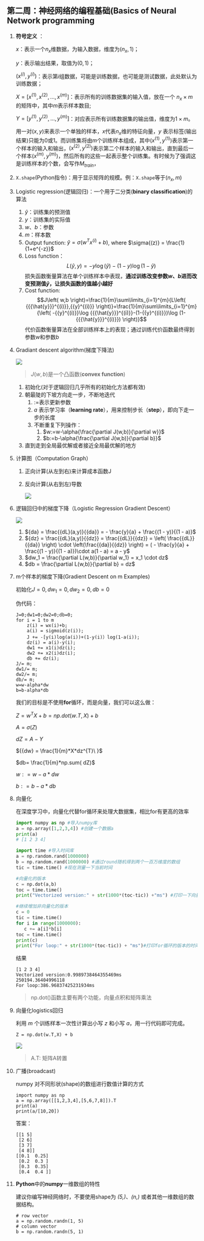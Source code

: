 ## 第二周：神经网络的编程基础(Basics of Neural Network programming


1. **符号定义** ：

    $x$：表示一个$n_x$维数据，为输入数据，维度为$(n_x,1)$； 

    $y​$：表示输出结果，取值为$(0,1)​$；

    $(x^{(i)},y^{(i)})$：表示第$i$组数据，可能是训练数据，也可能是测试数据，此处默认为训练数据； 

    $X=[x^{(1)},x^{(2)},...,x^{(m)}]$：表示所有的训练数据集的输入值，放在一个 $n_x×m$的矩阵中，其中$m$表示样本数目; 

    $Y=[y^{(1)},y^{(2)},...,y^{(m)}]$：对应表示所有训练数据集的输出值，维度为$1×m$。

    用一对$(x,y)$来表示一个单独的样本，$x$代表$n_x$维的特征向量，$y$ 表示标签(输出结果)只能为0或1。而训练集将由$m$个训练样本组成，其中$(x^{(1)},y^{(1)})$表示第一个样本的输入和输出，$(x^{(2)},y^{(2)})$表示第二个样本的输入和输出，直到最后一个样本$(x^{(m)},y^{(m)})$，然后所有的这些一起表示整个训练集。有时候为了强调这是训练样本的个数，会写作$M_{train}$，
2. `X.shape`(Python指令)：用于显示矩阵的规模。例：`X.shape`等于$(n_x,m)$
3. Logistic regression(逻辑回归)：一个用于二分类(**binary classification**)的算法
   1. $\hat{y}$：训练集的预测值
   2. $y$：训练集的实际值
   3. $w、b$：参数
   4. $m$：样本数
   5. Output function: $\hat{y}=\sigma{({{w}^{T}}{{x}^{(i)}}+b)}$, where $\sigma{(z)} = \frac{1}{1+e^{-z}}$
   6. Loss function：$$L\left( \hat{y},y \right)=-y\log(\hat{y})-(1-y)\log (1-\hat{y})$$损失函数衡量算法在单个训练样本中表现，**通过训练改变参数$w、b$进而改变预测值$\hat{y}$，让损失函数的值越小越好**
   7. Cost function:$$J\left( w,b \right)=\frac{1}{m}\sum\limits_{i=1}^{m}{L\left( {{{\hat{y}}}^{(i)}},{{y}^{(i)}} \right)}=\frac{1}{m}\sum\limits_{i=1}^{m}{\left( -{{y}^{(i)}}\log {{{\hat{y}}}^{(i)}}-(1-{{y}^{(i)}})\log (1-{{{\hat{y}}}^{(i)}}) \right)}$$代价函数衡量算法在全部训练样本上的表现；通过训练代价函数最终得到参数$w$和参数$b$
4. Gradiant descent algorithm(梯度下降法)
   
   ![](images/c5eda5608fd2f4d846559ed8e89ed33c.jpg)
   > $J(w,b)$是一个凸函数(**convex function**)
   1. 初始化(对于逻辑回归几乎所有的初始化方法都有效)
   2. 朝最陡的下坡方向走一步，不断地迭代
      1. $:=$表示更新参数
      2. $a$ 表示学习率（**learning rate**），用来控制步长（**step**），即向下走一步的长度
      3. 不断重复下列操作：
         1. $w:=w-\alpha{\frac{\partial J(w,b)}{\partial w}}$
         2. $b:=b-\alpha{\frac{\partial J(w,b)}{\partial b}}$
   3. 直到走到全局最优解或者接近全局最优解的地方
5. 计算图（Computation Graph）
   1. 正向计算(从左到右)来计算成本函数J
   2. 反向计算(从右到左)导数

      ![](images/cd75ffa2793fa4af02bdd869fe962bc1.png)
6. 逻辑回归中的梯度下降（Logistic Regression Gradient Descent）
   
   ![](/images/6403f00e5844c3100f4aa9ff043e2319.jpg)
   1. ${da} = \frac{{dL}(a,y)}{{da}}  =  - \frac{y}{a} + \frac{(1 - y)}{(1 - a)}$
   2. ${dz} = \frac{{dL}(a,y)}{{dz}} = \frac{{dL}}{{dz}} = \left( \frac{{dL}}{{da}} \right) \cdot \left(\frac{{da}}{{dz}} \right) = ( - \frac{y}{a} + \frac{(1 - y)}{(1 - a)})\cdot a(1 - a) = a - y$
   3. $dw_1 = \frac{\partial L(w,b)}{\partial w_1} = x_1 \cdot dz$
   4. $db = \frac{\partial L(w,b)}{\partial b} = dz$
7. m个样本的梯度下降(Gradient Descent on m Examples)
   
   初始化$J=0,d{{w}_{1}}=0,d{{w}_{2}}=0,db=0$

   伪代码：
   ```
   J=0;dw1=0;dw2=0;db=0;
   for i = 1 to m
       z(i) = wx(i)+b;
       a(i) = sigmoid(z(i));
       J += -[y(i)log(a(i))+(1-y(i)）log(1-a(i));
       dz(i) = a(i)-y(i);
       dw1 += x1(i)dz(i);
       dw2 += x2(i)dz(i);
       db += dz(i);
   J/= m;
   dw1/= m;
   dw2/= m;
   db/= m;
   w=w-alpha*dw
   b=b-alpha*db
   ```
   我们的目标是不使用**for**循环，而是向量，我们可以这么做：

   $Z = w^{T}X + b = np.dot( w.T,X)+b$

   $A = \sigma( Z )$

   $dZ = A - Y$

   ${{dw} = \frac{1}{m}*X*dz^{T}\ }$

   $db= \frac{1}{m}*np.sum( dZ)​$

   $w: = w - a*dw$

   $b: = b - a*db$
8. 向量化
   
   在深度学习中，向量化代替for循环来处理大数据集，相比for有更高的效率
   ```py
   import numpy as np #导入numpy库
   a = np.array([1,2,3,4]) #创建一个数据a
   print(a)
   # [1 2 3 4]

   import time #导入时间库
   a = np.random.rand(1000000)
   b = np.random.rand(1000000) #通过round随机得到两个一百万维度的数组
   tic = time.time() #现在测量一下当前时间

   #向量化的版本
   c = np.dot(a,b)
   toc = time.time()
   print("Vectorized version:" + str(1000*(toc-tic)) +"ms") #打印一下向量化的版本的时间

   #继续增加非向量化的版本
   c = 0
   tic = time.time()
   for i in range(1000000):
      c += a[i]*b[i]
   toc = time.time()
   print(c)
   print("For loop:" + str(1000*(toc-tic)) + "ms")#打印for循环的版本的时间
   ```

   结果
   ```
   [1 2 3 4]
   Vectorized version:0.9989738464355469ms
   250194.36404996118
   For loop:386.96837425231934ms
   ```
   > np.dot()函数主要有两个功能，向量点积和矩阵乘法

9. 向量化logistics回归

   利用 $m$ 个训练样本一次性计算出小写 $z$ 和小写 $a$，用一行代码即可完成。
   ```
   Z = np.dot(w.T,X) + b
   ```

   ![](images/3a8a0c9ed33cd6c033103e35c26eeeb7.png)
   > A.T: 矩阵A转置
10. 广播(broadcast)
    
    numpy 对不同形状(shape)的数组进行数值计算的方式
    ```
    import numpy as np
    a = np.array([[1,2,3,4],[5,6,7,8]]).T
    print(a)
    print(a/[10,20])
    ```
    答案：
    ```
    [[1 5]
     [2 6]
     [3 7]
     [4 8]]
    [[0.1  0.25]
     [0.2  0.3 ]
     [0.3  0.35]
     [0.4  0.4 ]]
    ```

11. **Python**中的**numpy**一维数组的特性

    建议你编写神经网络时，不要使用shape为 _(5,)_、_(n,)_ 或者其他一维数组的数据结构。

    ```
    # row vector
    a = np.random.randn(1, 5)
    # column vector
    b = np.random.randn(5, 1)
    ```
